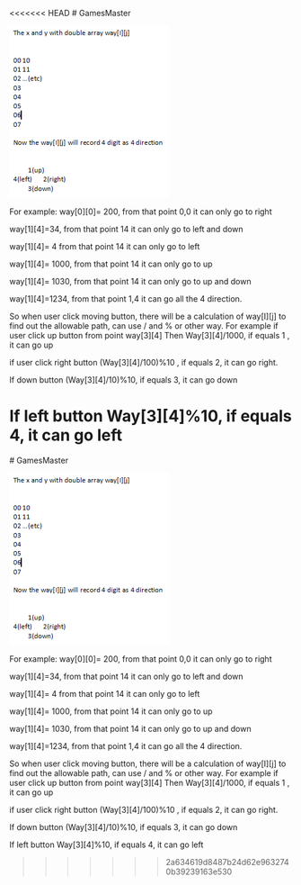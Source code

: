 <<<<<<< HEAD
﻿# GamesMaster

![Screenshot](https://github.com/nguym077/GamesMaster/blob/master/Capture.PNG)



For example:
 way[0][0]= 200, from that point 0,0 it can only go to right 
 
 way[1][4]=34, from that point 14 it can only go to left and down
 
 way[1][4]= 4 from that point 14 it can only go to left
 
 way[1][4]= 1000, from that point 14 it can only go to up
 
 way[1][4]= 1030, from that point 14 it can only go to up and down
 
 way[1][4]=1234, from that point 1,4 it can go all the 4 direction.

So when user click moving button, there will be a calculation of way[I][j] to find out the allowable path, can use / and % or other way.
For example if user click up button from point way[3][4]
Then
Way[3][4]/1000,  if equals 1 , it can go up

if user click right button 
(Way[3][4]/100)%10 , if equals 2, it can go right.

If down button
(Way[3][4]/10)%10, if equals 3, it can go down

If left button
Way[3][4]%10, if equals 4, it can go left
=======
﻿# GamesMaster

![Screenshot](https://github.com/nguym077/GamesMaster/blob/master/Capture.PNG)



For example:
 way[0][0]= 200, from that point 0,0 it can only go to right 
 
 way[1][4]=34, from that point 14 it can only go to left and down
 
 way[1][4]= 4 from that point 14 it can only go to left
 
 way[1][4]= 1000, from that point 14 it can only go to up
 
 way[1][4]= 1030, from that point 14 it can only go to up and down
 
 way[1][4]=1234, from that point 1,4 it can go all the 4 direction.

So when user click moving button, there will be a calculation of way[I][j] to find out the allowable path, can use / and % or other way.
For example if user click up button from point way[3][4]
Then
Way[3][4]/1000,  if equals 1 , it can go up

if user click right button 
(Way[3][4]/100)%10 , if equals 2, it can go right.

If down button
(Way[3][4]/10)%10, if equals 3, it can go down

If left button
Way[3][4]%10, if equals 4, it can go left
>>>>>>> 2a634619d8487b24d62e9632740b39239163e530
